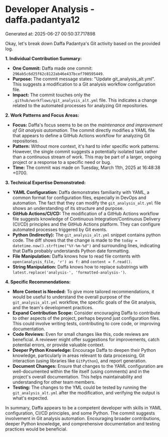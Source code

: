 # Developer Analysis - daffa.padantya12
Generated at: 2025-06-27 00:50:37.717898

Okay, let's break down Daffa Padantya's Git activity based on the provided log.

**1. Individual Contribution Summary:**

*   **One Commit:** Daffa made one commit: `296ab5c6d25f62c8122ab46e437bcef700595449`.
*   **Purpose:** The commit message states: "Update git\_analysis\_alt.yml".  This suggests a modification to a Git analysis workflow configuration file.
*   **Impact:** The commit touches only the `.github/workflows/git_analysis_alt.yml` file.  This indicates a change related to the automated processes for analyzing Git repositories.

**2. Work Patterns and Focus Areas:**

*   **Focus:** Daffa's focus seems to be on the *maintenance and improvement of Git analysis automation*.  The commit directly modifies a YAML file that appears to define a GitHub Actions workflow for analyzing Git repositories.
*   **Pattern:**  Without more context, it's hard to infer specific work patterns. However, the single commit suggests a potentially isolated task rather than a continuous stream of work. This may be part of a larger, ongoing project or a response to a specific need or bug.
* **Time:** The commit was made on Tuesday, March 11th, 2025 at 16:48:38 +0700.

**3. Technical Expertise Demonstrated:**

*   **YAML Configuration:** Daffa demonstrates familiarity with YAML, a common format for configuration files, especially in DevOps and automation. The fact that they can modify the `git_analysis_alt.yml` file shows an understanding of its structure and purpose.
*   **GitHub Actions/CI/CD:** The modification of a GitHub Actions workflow file suggests knowledge of Continuous Integration/Continuous Delivery (CI/CD) principles and the GitHub Actions platform.  They can configure automated processes triggered by Git events.
*   **Python (Indirectly):**  The `git_analysis_alt.yml` snippet contains python code. The diff shows that the change is made to the `today = datetime.now().strftime("%Y-%m-%d")` and surrounding lines, indicating that Daffa probably understands Python date formatting.
*   **File Manipulation:** Daffa knows how to read file contents with `open(analysis_file, 'r') as f:` and `content = f.read()`.
*   **String Manipulation:** Daffa knows how to replace substrings with `latest.replace('analysis-', 'formatted-analysis-')`.

**4. Specific Recommendations:**

*   **More Context is Needed:**  To give more tailored recommendations, it would be useful to understand the overall purpose of the `git_analysis_alt.yml` workflow, the specific goals of the Git analysis, and the team's development practices.
*   **Expand Contribution Scope:** Consider encouraging Daffa to contribute to other aspects of the project, perhaps beyond just configuration files.  This could involve writing tests, contributing to core code, or improving documentation.
*   **Code Reviews:**  Even for small changes like this, code reviews are beneficial.  A reviewer might offer suggestions for improvements, catch potential errors, or provide valuable context.
*   **Deeper Python Knowledge:** Encourage Daffa to deepen their Python knowledge, particularly in areas relevant to data processing, Git interaction (using libraries like `GitPython`), and report generation.
*   **Document Changes:** Ensure that changes to the YAML configuration are well-documented within the file itself (using comments) and in the project's overall documentation. This helps maintainability and understanding for other team members.
* **Testing:** The changes to the YML could be tested by running the `git_analysis_alt.yml` after the modification, and verifying the output is what's expected.

In summary, Daffa appears to be a competent developer with skills in YAML configuration, CI/CD principles, and some Python.  The commit suggests involvement in Git analysis automation. Encouraging broader contributions, deeper Python knowledge, and comprehensive documentation and testing practices would be beneficial.
